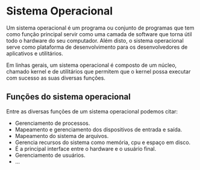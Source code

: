 # Sistema Operacional

Um sistema operacional é um programa ou conjunto de programas que tem como função principal servir como uma camada de software que torna útil todo o hardware do seu computador. Além disto, o sistema operacional serve como plataforma de desenvolvimento para os desenvolvedores de aplicativos e utilitários.

Em linhas gerais, um sistema operacional é composto de um núcleo, chamado kernel e de utilitários que permitem que o kernel possa executar com sucesso as suas diversas funções.

## Funções do sistema operacional

Entre as diversas funções de um sistema operacional podemos citar:

* Gerenciamento de processos.
* Mapeamento e gerenciamento dos dispositivos de entrada e saída.
* Mapeamento do sistema de arquivos.
* Gerencia recursos do sistema como memória, cpu e espaço em disco.
* É a principal interface entre o hardware e o usuário final.
* Gerenciamento de usuários.
* ...